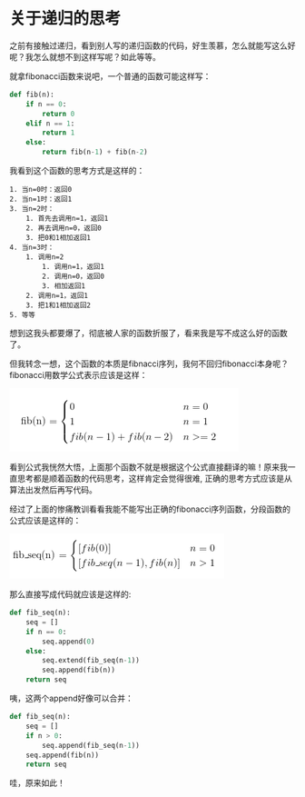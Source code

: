 # 关于递归的思考

之前有接触过递归，看到别人写的递归函数的代码，好生羡慕，怎么就能写这么好呢？我怎么就想不到这样写呢？如此等等。

就拿fibonacci函数来说吧，一个普通的函数可能这样写：

```python
def fib(n):
    if n == 0:
        return 0
    elif n == 1:
        return 1
    else:
        return fib(n-1) + fib(n-2)
```

我看到这个函数的思考方式是这样的：

    1. 当n=0时：返回0
    2. 当n=1时：返回1
    3. 当n=2时：
        1. 首先去调用n=1，返回1
        2. 再去调用n=0，返回0
        3. 把0和1相加返回1
    4. 当n=3时：
        1. 调用n=2
            1. 调用n=1，返回1
            2. 调用n=0，返回0
            3. 相加返回1
        2. 调用n=1，返回1
        3. 把1和1相加返回2
    5. 等等

想到这我头都要爆了，彻底被人家的函数折服了，看来我是写不成这么好的函数了。

但我转念一想，这个函数的本质是fibnacci序列，我何不回归fibonacci本身呢？fibonacci用数学公式表示应该是这样：

![fibonacci formula](images/2016-07-07-thinking-in-recursion-formula-of-fibonacci.png)

看到公式我恍然大悟，上面那个函数不就是根据这个公式直接翻译的嘛！原来我一直思考都是顺着函数的代码思考，这样肯定会觉得很难,
正确的思考方式应该是从算法出发然后再写代码。


经过了上面的惨痛教训看看我能不能写出正确的fibonacci序列函数，分段函数的公式应该是这样的：

![fibonacci sequence formula](images/2016-07-07-thinking-in-recursion-formula-of-fibonacci-sequence.png)

那么直接写成代码就应该是这样的:

```python
def fib_seq(n):
    seq = []
    if n == 0:
        seq.append(0)
    else:
        seq.extend(fib_seq(n-1))
        seq.append(fib(n))
    return seq
```

咦，这两个append好像可以合并：

```python
def fib_seq(n):
    seq = []
    if n > 0:
        seq.append(fib_seq(n-1))
    seq.append(fib(n))
    return seq
```

哇，原来如此！
